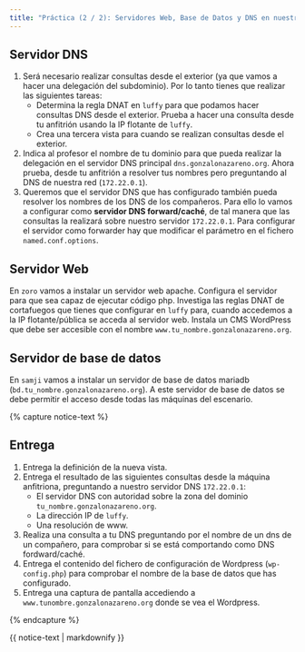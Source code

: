 ```yaml
---
title: "Práctica (2 / 2): Servidores Web, Base de Datos y DNS en nuestros escenario de OpenStack"
---
```


## Servidor DNS

1. Será necesario realizar consultas desde el exterior (ya que vamos a hacer una delegación del subdominio). Por lo tanto tienes que realizar las siguientes tareas:
    * Determina la regla DNAT en `luffy` para que podamos hacer consultas DNS desde el exterior. Prueba a hacer una consulta desde tu anfitrión usando la IP flotante de `luffy`.
    * Crea una tercera vista para cuando se realizan consultas desde el exterior.
2. Indica al profesor el nombre de tu dominio para que pueda realizar la delegación en el servidor DNS principal `dns.gonzalonazareno.org`. Ahora prueba, desde tu anfitrión a resolver tus nombres pero preguntando al DNS de nuestra red (`172.22.0.1`).
3. Queremos que el servidor DNS que has configurado también pueda resolver los nombres de los DNS de los compañeros. Para ello lo vamos a configurar como **servidor DNS forward/caché**, de tal manera que las consultas la realizará sobre nuestro servidor `172.22.0.1`. Para configurar el servidor como forwarder hay que modificar el parámetro en el fichero `named.conf.options`.

## Servidor Web

En `zoro` vamos a instalar un servidor web apache. Configura el servidor para que sea capaz de ejecutar código php. Investiga las reglas DNAT de cortafuegos que tienes que configurar en `luffy` para, cuando accedemos a la IP flotante/pública se acceda al servidor web. Instala un CMS WordPress que debe ser accesible con el nombre `www.tu_nombre.gonzalonazareno.org`.

## Servidor de base de datos

En `samji` vamos a instalar un servidor de base de datos mariadb (`bd.tu_nombre.gonzalonazareno.org`). A este servidor de base de datos se debe permitir el acceso desde todas las máquinas del escenario.

{% capture notice-text %}
## Entrega

1. Entrega la definición de la nueva vista.
2. Entrega el resultado de las siguientes consultas desde la máquina anfitriona, preguntando a nuestro servidor DNS `172.22.0.1`:
    * El servidor DNS con autoridad sobre la zona del dominio `tu_nombre.gonzalonazareno.org`.
    * La dirección IP de `luffy`.
    * Una resolución de www.
3. Realiza una consulta a tu DNS preguntando por el nombre de un dns de un compañero, para comprobar si se está comportando como DNS fordward/caché.
4. Entrega el contenido del fichero de configuración de Wordpress (`wp-config.php`) para comprobar el nombre de la base de datos que has configurado.
5. Entrega una captura de pantalla accediendo a `www.tunombre.gonzalonazareno.org` donde se vea el Wordpress.

{% endcapture %}<div class="notice--info">{{ notice-text | markdownify }}</div>
